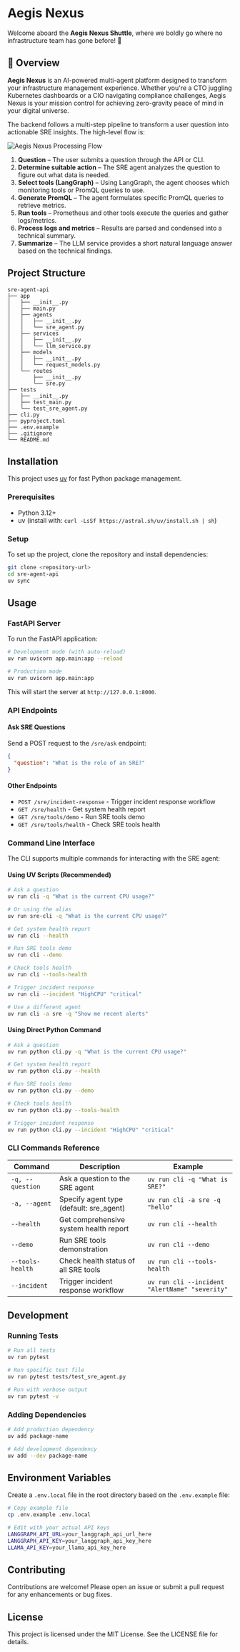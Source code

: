 # Aegis Nexus

Welcome aboard the **Aegis Nexus Shuttle**, where we boldly go where no infrastructure team has gone before! 🚀

## 🌌 Overview

**Aegis Nexus** is an AI-powered multi-agent platform designed to transform your infrastructure management experience. Whether you're a CTO juggling Kubernetes dashboards or a CIO navigating compliance challenges, Aegis Nexus is your mission control for achieving zero-gravity peace of mind in your digital universe.

The backend follows a multi-step pipeline to transform a user question into actionable SRE insights. The high-level flow is:

![Aegis Nexus Processing Flow](backend/docs/image/flow.png)

1. **Question** – The user submits a question through the API or CLI.
2. **Determine suitable action** – The SRE agent analyzes the question to figure out what data is needed.
3. **Select tools (LangGraph)** – Using LangGraph, the agent chooses which monitoring tools or PromQL queries to use.
4. **Generate PromQL** – The agent formulates specific PromQL queries to retrieve metrics.
5. **Run tools** – Prometheus and other tools execute the queries and gather logs/metrics.
6. **Process logs and metrics** – Results are parsed and condensed into a technical summary.
7. **Summarize** – The LLM service provides a short natural language answer based on the technical findings.

## Project Structure
```
sre-agent-api
├── app
│   ├── __init__.py
│   ├── main.py
│   ├── agents
│   │   ├── __init__.py
│   │   └── sre_agent.py
│   ├── services
│   │   ├── __init__.py
│   │   └── llm_service.py
│   ├── models
│   │   ├── __init__.py
│   │   └── request_models.py
│   └── routes
│       ├── __init__.py
│       └── sre.py
├── tests
│   ├── __init__.py
│   ├── test_main.py
│   └── test_sre_agent.py
├── cli.py
├── pyproject.toml
├── .env.example
├── .gitignore
└── README.md
```

## Installation

This project uses [uv](https://github.com/astral-sh/uv) for fast Python package management.

### Prerequisites
- Python 3.12+
- uv (install with: `curl -LsSf https://astral.sh/uv/install.sh | sh`)

### Setup
To set up the project, clone the repository and install dependencies:

```bash
git clone <repository-url>
cd sre-agent-api
uv sync
```

## Usage

### FastAPI Server
To run the FastAPI application:

```bash
# Development mode (with auto-reload)
uv run uvicorn app.main:app --reload

# Production mode
uv run uvicorn app.main:app
```

This will start the server at `http://127.0.0.1:8000`.

### API Endpoints

#### Ask SRE Questions
Send a POST request to the `/sre/ask` endpoint:

```json
{
  "question": "What is the role of an SRE?"
}
```

#### Other Endpoints
- `POST /sre/incident-response` - Trigger incident response workflow
- `GET /sre/health` - Get system health report
- `GET /sre/tools/demo` - Run SRE tools demo
- `GET /sre/tools/health` - Check SRE tools health

### Command Line Interface

The CLI supports multiple commands for interacting with the SRE agent:

#### Using UV Scripts (Recommended)
```bash
# Ask a question
uv run cli -q "What is the current CPU usage?"

# Or using the alias
uv run sre-cli -q "What is the current CPU usage?"

# Get system health report
uv run cli --health

# Run SRE tools demo
uv run cli --demo

# Check tools health
uv run cli --tools-health

# Trigger incident response
uv run cli --incident "HighCPU" "critical"

# Use a different agent
uv run cli -a sre -q "Show me recent alerts"
```

#### Using Direct Python Command
```bash
# Ask a question
uv run python cli.py -q "What is the current CPU usage?"

# Get system health report
uv run python cli.py --health

# Run SRE tools demo
uv run python cli.py --demo

# Check tools health
uv run python cli.py --tools-health

# Trigger incident response
uv run python cli.py --incident "HighCPU" "critical"
```

### CLI Commands Reference

| Command | Description | Example |
|---------|-------------|---------|
| `-q, --question` | Ask a question to the SRE agent | `uv run cli -q "What is SRE?"` |
| `-a, --agent` | Specify agent type (default: sre_agent) | `uv run cli -a sre -q "hello"` |
| `--health` | Get comprehensive system health report | `uv run cli --health` |
| `--demo` | Run SRE tools demonstration | `uv run cli --demo` |
| `--tools-health` | Check health status of all SRE tools | `uv run cli --tools-health` |
| `--incident` | Trigger incident response workflow | `uv run cli --incident "AlertName" "severity"` |

## Development

### Running Tests
```bash
# Run all tests
uv run pytest

# Run specific test file
uv run pytest tests/test_sre_agent.py

# Run with verbose output
uv run pytest -v
```

### Adding Dependencies
```bash
# Add production dependency
uv add package-name

# Add development dependency
uv add --dev package-name
```

## Environment Variables
Create a `.env.local` file in the root directory based on the `.env.example` file:

```bash
# Copy example file
cp .env.example .env.local

# Edit with your actual API keys
LANGGRAPH_API_URL=your_langgraph_api_url_here
LANGGRAPH_API_KEY=your_langgraph_api_key_here
LLAMA_API_KEY=your_llama_api_key_here
```

## Contributing
Contributions are welcome! Please open an issue or submit a pull request for any enhancements or bug fixes.

## License
This project is licensed under the MIT License. See the LICENSE file for details.
